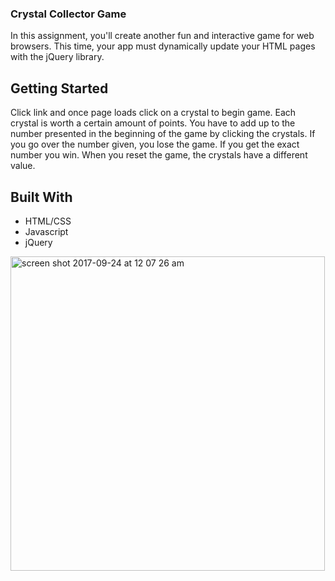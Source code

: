 ### Crystal Collector Game 

In this assignment, you'll create another fun and interactive game for web browsers. This time, your app must dynamically update your HTML pages with the jQuery library.

## Getting Started 
Click link and once page loads click on a crystal to begin game. Each crystal is worth a certain amount of points. You have to add up to the number presented in the beginning of the game by clicking the crystals. If you go over the number given, you lose the game. If you get the exact number you win. When you reset the game, the crystals have a different value. 

## Built With 
* HTML/CSS
* Javascript 
* jQuery 

<img width="503" alt="screen shot 2017-09-24 at 12 07 26 am" src="https://user-images.githubusercontent.com/26241261/30780289-6e897164-a0bc-11e7-92fd-2109d6ad0813.png">
